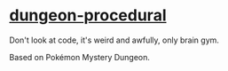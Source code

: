 # [dungeon-procedural](https://skario37.github.io/dungeon-procedural/)
 
Don't look at code, it's weird and awfully, only brain gym.

Based on Pokémon Mystery Dungeon.
